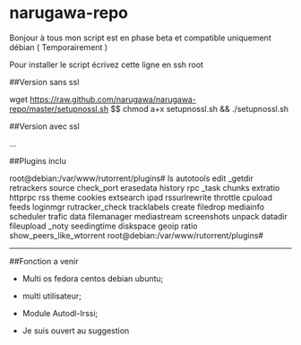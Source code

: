 narugawa-repo
=============

Bonjour à tous mon script est en phase beta et compatible uniquement débian ( Temporairement )


Pour installer le script écrivez cette ligne en ssh root 

##Version sans ssl

wget https://raw.github.com/narugawa/narugawa-repo/master/setupnossl.sh $$ chmod a+x setupnossl.sh && ./setupnossl.sh

##Version avec ssl

...

##Plugins inclu 

root@debian:/var/www/rutorrent/plugins# ls
autotools   edit         _getdir      retrackers                source
check_port  erasedata    history      rpc                       _task
chunks      extratio     httprpc      rss                       theme
cookies     extsearch    ipad         rssurlrewrite             throttle
cpuload     feeds        loginmgr     rutracker_check           tracklabels
create      filedrop     mediainfo    scheduler                 trafic
data        filemanager  mediastream  screenshots               unpack
datadir     fileupload   _noty        seedingtime
diskspace   geoip        ratio        show_peers_like_wtorrent
root@debian:/var/www/rutorrent/plugins#


--------

##Fonction a venir 

* Multi os fedora centos debian ubuntu;
* multi utilisateur;
* Module Autodl-Irssi;

* Je suis ouvert au suggestion
